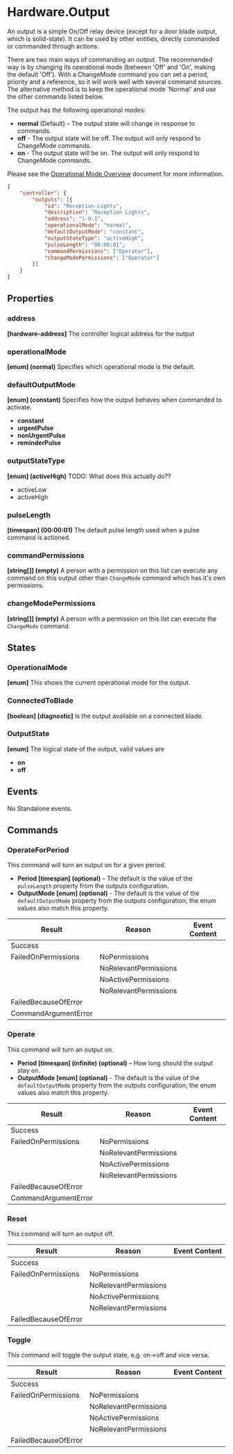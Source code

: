 # Hardware.Output

An output is a simple On/Off relay device (except for a door blade output, which is solid-state). It can be used by other entities, directly commanded or commanded through actions.

There are two main ways of commanding an output. The recommended way is by changing its operational mode (between 'Off' and 'On', making the default 'Off'). With a ChangeMode command you can set a period, priority and a reference, so it will work well with several command sources. The alternative method is to keep the operational mode 'Normal' and use the other commands listed below.

The output has the following operational modes:

- **normal** (Default) – The output state will change in response to commands.
- **off** - The output state will be off. The output will only respond to ChangeMode commands.
- **on** - The output state will be on. The output will only respond to ChangeMode commands.

Please see the [Operational Mode Overview](../ApplicationConfiguration/ModeOverview.md) document for more information.

````json
{
    "controller": {
        "outputs": [{
            "id": "Reception-Lights",
            "description": "Reception Lights",
            "address": "1-0-1",
            "operationalMode": "normal",
            "defaultOutputMode": "constant",
            "outputStateType": "activeHigh",
            "pulseLength": "00:00:01",
            "commandPermissions": ["Operator"],
            "changeModePermissions": ["Operator"]
        }]
    }
}
````

## Properties

### address

**[hardware-address]** The controller logical address for the output

### operationalMode

**[enum] (normal)** Specifies which operational mode is the default.

### defaultOutputMode

**[enum] (constant)** Specifies how the output behaves when commanded to activate.

- **constant**
- **urgentPulse**
- **nonUrgentPulse**
- **reminderPulse**

### outputStateType

**[enum] (activeHigh)** TODO: What does this actually do??

- activeLow
- activeHigh

### pulseLength

**[timespan] (00:00:01)** The default pulse length used when a pulse command is actioned.

### commandPermissions

**[string[]] (empty)** A person with a permission on this list can execute any command on
this output other than `ChangeMode` command which has it's own permissions.

### changeModePermissions

**[string[]] (empty)** A person with a permission on this list can execute the
`ChangeMode` command.

## States

### OperationalMode

**[enum]** This shows the current operational mode for the output.

### ConnectedToBlade

**[boolean]** **[diagnostic]** Is the output available on a connected blade.

### OutputState

**[enum]** The logical state of the output, valid values are

- **on**
- **off**

## Events

No Standalone events.

## Commands

### OperateForPeriod

This command will turn an output on for a given period.

- **Period [timespan] (optional)** – The default is the value of the `pulseLength`
 property from the outputs configuration.
- **OutputMode [enum] (optional)** - The default is the value of the `defaultOutputMode`
 property from the outputs configuration; the enum values also match this property.

| **Result**           | **Reason**            | **Event Content** |
|----------------------|-----------------------|-------------------|
| Success              |                       |                   |
| FailedOnPermissions  | NoPermissions         |                   |
|                      | NoRelevantPermissions |                   |
|                      | NoActivePermissions   |                   |
|                      | NoRelevantPermissions |                   |
| FailedBecauseOfError |                       |                   |
| CommandArgumentError |                       |                   |

### Operate

This command will turn an output on.

- **Period [timespan] (infinite) (optional)** – How long should the output stay on.
- **OutputMode [enum] (optional)** - The default is the value of the `defaultOutputMode`
 property from the outputs configuration; the enum values also match this property.

| **Result**           | **Reason**            | **Event Content** |
|----------------------|-----------------------|-------------------|
| Success              |                       |                   |
| FailedOnPermissions  | NoPermissions         |                   |
|                      | NoRelevantPermissions |                   |
|                      | NoActivePermissions   |                   |
|                      | NoRelevantPermissions |                   |
| FailedBecauseOfError |                       |                   |  TODO: What's the difference between this
| CommandArgumentError |                       |                   |  TODO: and this?

### Reset

This command will turn an output off.

| **Result**           | **Reason**            | **Event Content** |
|----------------------|-----------------------|-------------------|
| Success              |                       |                   |
| FailedOnPermissions  | NoPermissions         |                   |
|                      | NoRelevantPermissions |                   |
|                      | NoActivePermissions   |                   |
|                      | NoRelevantPermissions |                   |
| FailedBecauseOfError |                       |                   |

### Toggle

This command will toggle the output state, e.g. on->off and vice versa.

| **Result**           | **Reason**            | **Event Content** |
|----------------------|-----------------------|-------------------|
| Success              |                       |                   |
| FailedOnPermissions  | NoPermissions         |                   |
|                      | NoRelevantPermissions |                   |
|                      | NoActivePermissions   |                   |
|                      | NoRelevantPermissions |                   |
| FailedBecauseOfError |                       |                   |
